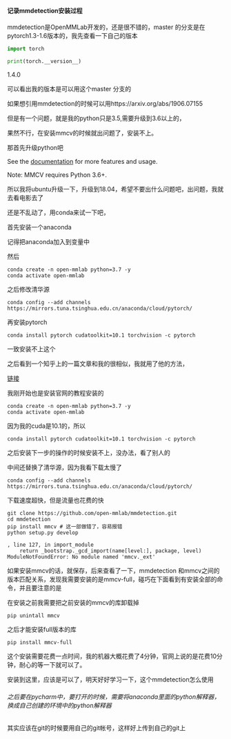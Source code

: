 #### 记录mmdetection安装过程

mmdetection是OpenMMLab开发的，还是很不错的，master 的分支是在pytorch1.3-1.6版本的，我先查看一下自己的版本

```python
import torch

print(torch.__version__)
```

1.4.0

可以看出我的版本是可以用这个master 分支的

如果想引用mmdetection的时候可以用https://arxiv.org/abs/1906.07155

但是有一个问题，就是我的python只是3.5,需要升级到3.6以上的，

果然不行，在安装mmcv的时候就出问题了，安装不上。

那首先升级python吧

See the [documentation](http://mmcv.readthedocs.io/en/latest) for more features and usage.

Note: MMCV requires Python 3.6+.

所以我将ubuntu升级一下，升级到18.04，希望不要出什么问题吧，出问题，我就去看电影去了

还是不乱动了，用conda来试一下吧，

首先安装一个anaconda

记得把anaconda加入到变量中

然后

```
conda create -n open-mmlab python=3.7 -y
conda activate open-mmlab
```

之后修改清华源

```
conda config --add channels https://mirrors.tuna.tsinghua.edu.cn/anaconda/cloud/pytorch/
```

再安装pytorch

```
conda install pytorch cudatoolkit=10.1 torchvision -c pytorch
```

一致安装不上这个

之后看到一个知乎上的一篇文章和我的很相似，我就用了他的方法，

[链接](https://zhuanlan.zhihu.com/p/102390034)

我刚开始也是安装官网的教程安装的

```
conda create -n open-mmlab python=3.7 -y
conda activate open-mmlab
```

因为我的cuda是10.1的，所以

```
conda install pytorch cudatoolkit=10.1 torchvision -c pytorch
```

之后安装下一步的操作的时候安装不上，没办法，看了别人的

中间还替换了清华源，因为我看下载太慢了

```
conda config --add channels https://mirrors.tuna.tsinghua.edu.cn/anaconda/cloud/pytorch/
```

下载速度超快，但是流量也花费的快

```
git clone https://github.com/open-mmlab/mmdetection.git
cd mmdetection
pip install mmcv # 这一部做错了，容易报错
python setup.py develop
```

```
, line 127, in import_module
    return _bootstrap._gcd_import(name[level:], package, level)
ModuleNotFoundError: No module named 'mmcv._ext'

```

如果安装mmcv的话，就保存，后来查看了一下，mmdetection 和mmcv之间的版本匹配关系，发现我需要安装的是mmcv-full，碰巧在下面看到有安装全部的命令，并且要注意的是

在安装之前我需要把之前安装的mmcv的库卸载掉

```
pip unintall mmcv
```

之后才能安装full版本的库

```
pip install mmcv-full

```

这个安装需要花费一点时间，我的机器大概花费了4分钟，官网上说的是花费10分钟，耐心的等一下就可以了。

安装到这里，应该是可以了，明天好好学习一下，这个mmdetection怎么使用

###### 之后要在pycharm中，要打开的时候，需要将anaconda里面的python解释器，换成自己创建的环境中的python解释器
其实应该在git的时候要用自己的git帐号，这样好上传到自己的git上